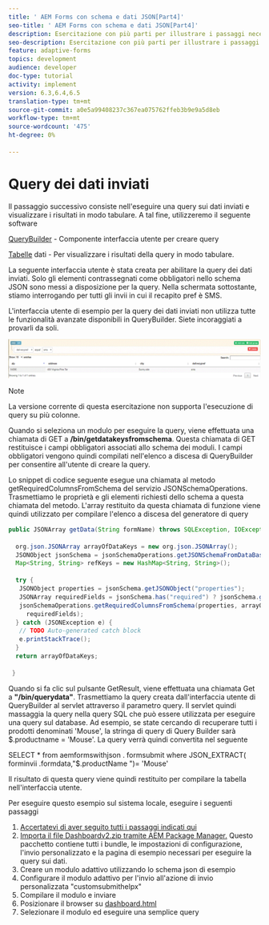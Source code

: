 ```yaml
---
title: ' AEM Forms con schema e dati JSON[Part4]'
seo-title: ' AEM Forms con schema e dati JSON[Part4]'
description: Esercitazione con più parti per illustrare i passaggi necessari per creare un modulo adattivo con schema JSON e per eseguire query sui dati inviati.
seo-description: Esercitazione con più parti per illustrare i passaggi necessari per creare un modulo adattivo con schema JSON e per eseguire query sui dati inviati.
feature: adaptive-forms
topics: development
audience: developer
doc-type: tutorial
activity: implement
version: 6.3,6.4,6.5
translation-type: tm+mt
source-git-commit: a0e5a99408237c367ea075762ffeb3b9e9a5d8eb
workflow-type: tm+mt
source-wordcount: '475'
ht-degree: 0%

---
```



# Query dei dati inviati


Il passaggio successivo consiste nell&#39;eseguire una query sui dati inviati e visualizzare i risultati in modo tabulare. A tal fine, utilizzeremo il seguente software

[QueryBuilder](https://querybuilder.js.org/)  - Componente interfaccia utente per creare query

[Tabelle](https://datatables.net/) dati - Per visualizzare i risultati della query in modo tabulare.

La seguente interfaccia utente è stata creata per abilitare la query dei dati inviati. Solo gli elementi contrassegnati come obbligatori nello schema JSON sono messi a disposizione per la query. Nella schermata sottostante, stiamo interrogando per tutti gli invii in cui il recapito pref è SMS.

L&#39;interfaccia utente di esempio per la query dei dati inviati non utilizza tutte le funzionalità avanzate disponibili in QueryBuilder. Siete incoraggiati a provarli da soli.

![querybuilder](assets/querybuilderui.gif)

>[!NOTE]
>
>La versione corrente di questa esercitazione non supporta l&#39;esecuzione di query su più colonne.

Quando si seleziona un modulo per eseguire la query, viene effettuata una chiamata di GET a **/bin/getdatakeysfromschema**. Questa chiamata di GET restituisce i campi obbligatori associati allo schema dei moduli. I campi obbligatori vengono quindi compilati nell&#39;elenco a discesa di QueryBuilder per consentire all&#39;utente di creare la query.

Lo snippet di codice seguente esegue una chiamata al metodo getRequiredColumnsFromSchema del servizio JSONSchemaOperations. Trasmettiamo le proprietà e gli elementi richiesti dello schema a questa chiamata del metodo. L&#39;array restituito da questa chiamata di funzione viene quindi utilizzato per compilare l&#39;elenco a discesa del generatore di query

```java
public JSONArray getData(String formName) throws SQLException, IOException {

  org.json.JSONArray arrayOfDataKeys = new org.json.JSONArray();
  JSONObject jsonSchema = jsonSchemaOperations.getJSONSchemaFromDataBase(formName);
  Map<String, String> refKeys = new HashMap<String, String>();

  try {
   JSONObject properties = jsonSchema.getJSONObject("properties");
   JSONArray requiredFields = jsonSchema.has("required") ? jsonSchema.getJSONArray("required") : null;
   jsonSchemaOperations.getRequiredColumnsFromSchema(properties, arrayOfDataKeys, "", jsonSchema, refKeys,
     requiredFields);
  } catch (JSONException e) {
   // TODO Auto-generated catch block
   e.printStackTrace();
  }
  return arrayOfDataKeys;

 }
```

Quando si fa clic sul pulsante GetResult, viene effettuata una chiamata Get a **&quot;/bin/querydata&quot;**. Trasmettiamo la query creata dall&#39;interfaccia utente di QueryBuilder al servlet attraverso il parametro query. Il servlet quindi massaggia la query nella query SQL che può essere utilizzata per eseguire una query sul database. Ad esempio, se state cercando di recuperare tutti i prodotti denominati &#39;Mouse&#39;, la stringa di query di Query Builder sarà $.productname = &#39;Mouse&#39;. La query verrà quindi convertita nel seguente

SELECT * from aemformswithjson .  formsubmit where JSON_EXTRACT( forminvii .formdata,&quot;$.productName &quot;)= &#39;Mouse&#39;

Il risultato di questa query viene quindi restituito per compilare la tabella nell&#39;interfaccia utente.

Per eseguire questo esempio sul sistema locale, eseguire i seguenti passaggi

1. [Accertatevi di aver seguito tutti i passaggi indicati qui](part2.md)
1. [Importa il file Dashboardv2.zip tramite AEM Package Manager.](assets/dashboardv2.zip) Questo pacchetto contiene tutti i bundle, le impostazioni di configurazione, l&#39;invio personalizzato e la pagina di esempio necessari per eseguire la query sui dati.
1. Creare un modulo adattivo utilizzando lo schema json di esempio
1. Configurare il modulo adattivo per l&#39;invio all&#39;azione di invio personalizzata &quot;customsubmithelpx&quot;
1. Compilare il modulo e inviare
1. Posizionare il browser su [dashboard.html](http://localhost:4502/content/AemForms/dashboard.html)
1. Selezionare il modulo ed eseguire una semplice query

